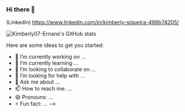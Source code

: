 ### Hi there 👋


(Linkedin) https://www.linkedin.com/in/kimberly-siqueira-486b74205/

![Kimberly07-Ernane's GitHub stats](https://github-readme-stats.vercel.app/api?username=Kimberly07-Ernane&show_icons=true&theme=radical)


Here are some ideas to get you started:

- 🔭 I’m currently working on ...
- 🌱 I’m currently learning ...
- 👯 I’m looking to collaborate on ...
- 🤔 I’m looking for help with ...
- 💬 Ask me about ...
- 📫 How to reach me: ...
- 😄 Pronouns: ...
- ⚡ Fun fact: ...
-->
